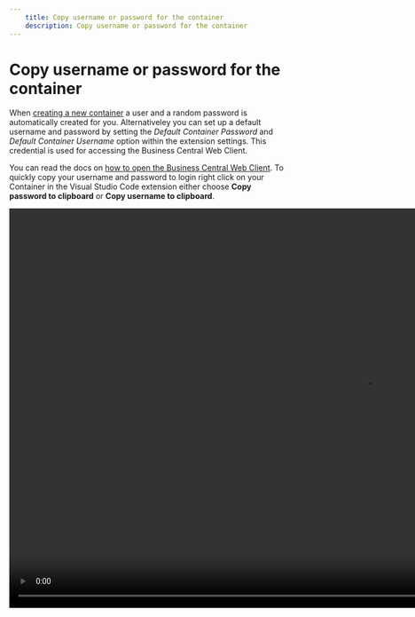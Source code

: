 ```yaml
---
    title: Copy username or password for the container
    description: Copy username or password for the container
---
```


# Copy username or password for the container

When [creating a new container](create-container.md) a user and a random password is automatically created for you. Alternativeley you can set up a default username and password by setting the *Default Container Password* and *Default Container Username* option within the extension settings. This credential is used for accessing the Business Central Web Client.

You can read the docs on [how to open the Business Central Web Client](open-container.md). To quickly copy your username and password to login right click on your Container in the Visual Studio Code extension either choose **Copy password to clipboard** or **Copy username to clipboard**.

<video width="1280px" height="720px" controls>
  <source src="../media/copy-user-pwd.mp4" type="video/mp4">
  Your browser does not support the video tag.
</video>
